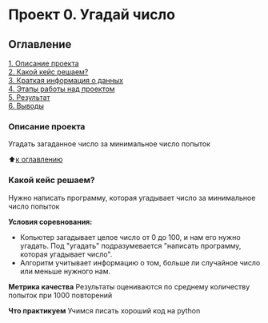 # Проект 0. Угадай число

## Оглавление
[1. Описание проекта](https://github.com/DenDudkin/DD_DS/blob/main/project_0/README.md#Описание-проекта)  
[2. Какой кейс решаем?](https://github.com/DenDudkin/DD_DS/blob/main/project_0/README.md#Какой-кейс-решаем)  
[3. Краткая информация о данных](https://github.com/DenDudkin/DD_DS/blob/main/project_0/README.md#Краткая-информация-о-данных)  
[4. Этапы работы над проектом](https://github.com/DenDudkin/DD_DS/blob/main/project_0/README.md#Этапы-работы-над-проектом)  
[5. Результат](https://github.com/DenDudkin/DD_DS/blob/main/project_0/README.md#Результат)  
[6. Выводы](https://github.com/DenDudkin/DD_DS/blob/main/project_0/README.md#Выводы)  

### Описание проекта
Угадать загаданное число за минимальное число попыток

:arrow_up:[к оглавлению](https://github.com/DenDudkin/DD_DS/blob/main/project_0/README.md#Оглавление)

### Какой кейс решаем?
Нужно написать программу, которая угадывает число за минимальное число попыток

**Условия соревнования:**
- Копьютер загадывает целое число от 0 до 100, и нам его нужно угадать. Под "угадать" подразумевается "написать программу, которая угадывает число".
- Алгоритм учитывает информацию о том, больше ли случайное число или меньше нужного нам.

**Метрика качества**
Результаты оцениваются по среднему количеству попыток при 1000 повторений

**Что практикуем**
Учимся писать хороший код на python

